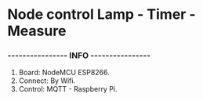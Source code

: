 # Node control Lamp - Timer - Measure
### ---------------- INFO ----------------
1. Board:  NodeMCU ESP8266.
2. Connect: By Wifi.
3. Control: MQTT - Raspberry Pi.